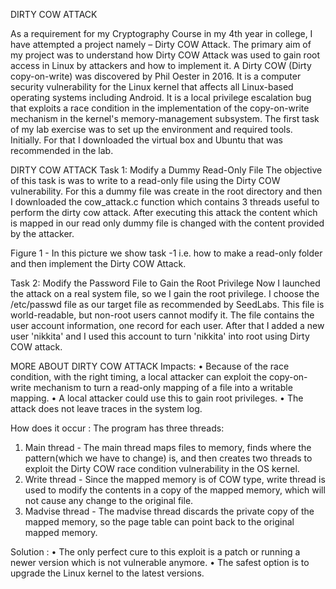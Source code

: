 DIRTY COW ATTACK

As a requirement for my Cryptography Course in my 4th year in college, I have attempted a project namely – Dirty COW Attack. The primary aim of my project was to understand how Dirty COW Attack was used to gain root access in Linux by attackers and how to implement it. 
A Dirty COW (Dirty copy-on-write) was discovered by Phil Oester in 2016. It is a computer security vulnerability for the Linux kernel that affects all Linux-based operating systems including Android. It is a local privilege escalation bug that exploits a race condition in the implementation of the copy-on-write mechanism in the kernel's memory-management subsystem.
The first task of my lab exercise was to set up the environment and required tools. Initially. For that I downloaded the virtual box and Ubuntu that was recommended in the lab. 

DIRTY COW ATTACK
Task 1: Modify a Dummy Read-Only File
The objective of this task is was to write to a read-only file using the Dirty COW vulnerability. For this a dummy file was create in the root directory and then I downloaded the cow_attack.c function which contains 3 threads useful to perform the dirty cow attack. After executing this attack the content which is mapped in our read only dummy file is changed with the content provided by the attacker.
 
Figure 1 - In this picture we show task -1 i.e. how to make a read-only folder and then implement the Dirty COW Attack.

Task 2: Modify the Password File to Gain the Root Privilege Now
I launched the attack on a real system file, so we I gain the root privilege. I choose the /etc/passwd file as our target file as recommended by SeedLabs. This file is world-readable, but non-root users cannot modify it. The file contains the user account information, one record for each user. After that I added a new user 'nikkita' and I used this account to turn 'nikkita' into root using Dirty COW attack.

MORE ABOUT DIRTY COW ATTACK 
Impacts:
•	Because of the race condition, with the right timing, a local attacker can exploit the copy-on-write mechanism to turn a read-only mapping of a file into a writable mapping. 
•	A local attacker could use this to gain root privileges.
•	The attack does not leave traces in the system log. 

How does it occur :
The program has three threads:
1.	Main thread - The main thread maps files to memory, finds where the pattern(which we have to change) is, and then creates two threads to exploit the Dirty COW race condition vulnerability in the OS kernel.
2.	Write thread - Since the mapped memory is of COW type, write thread is used to modify the contents in a copy of the mapped memory, which will not cause any change to the original file.
3.	Madvise thread - The madvise thread discards the private copy of the mapped memory, so the page table can point back to the original mapped memory.

Solution :
•	The only perfect cure to this exploit is a patch or running a newer version which is not vulnerable anymore.
•	The safest option is to upgrade the Linux kernel to the latest versions.



